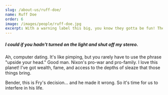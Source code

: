 ```yaml
---
slug: /about-us/ruff-doe/
name: Ruff Doe
order: 6
image: /images/people/ruff-doe.jpg
excerpt: With a warning label this big, you know they gotta be fun! Then we'll go with that data file! Maybe I love you so much I love you no matter who you are pretending to be.
---
```


##### I could if you hadn't turned on the light and shut off my stereo.

Ah, computer dating. It's like pimping, but you rarely have to use the phrase "upside your head." Good man. Nixon's pro-war and pro-family. I love this planet! I've got wealth, fame, and access to the depths of sleaze that those things bring.

Bender, this is Fry's decision… and he made it wrong. So it's time for us to interfere in his life.
